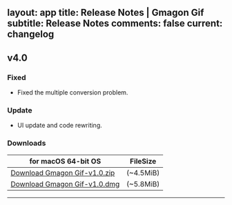 layout: app
title: Release Notes | Gmagon Gif
subtitle: Release Notes
comments: false
current: changelog
---
<script>
  function DateDiff(sDate1){
      var  aDate,  oDate1,  oDate2,  iDays;
      aDate  =  sDate1.split("-")  
      oDate1  =  new  Date(aDate[1]  +  '-'  +  aDate[2]  +  '-'  +  aDate[0])  
      oDate2  =  new  Date()  
      iDays  =  parseInt(Math.abs(oDate1  -  oDate2)  /  1000  /  60  /  60  /24)
      return  iDays  
  }
</script>

## v4.0
<script>
  var releaseDate = '2017-05-24';
  document.write("Released this version " + DateDiff(releaseDate) +  " days ago.  " + releaseDate)
</script>

### Fixed

- Fixed the multiple conversion problem.

### Update

- UI update and code rewriting.

### Downloads

for macOS 64-bit OS | FileSize
------------------------------ | -------------------------
[Download Gmagon Gif-v1.0.zip](http://www.filefactory.com/file/2uy70ivs0tgl/Gmagon_Gif.zip)    | (~4.5MiB)
[Download Gmagon Gif-v1.0.dmg](http://www.filefactory.com/file/3i74uv52yad9/Gmagon-Gif-1.0.dmg)    | (~5.8MiB)

---
